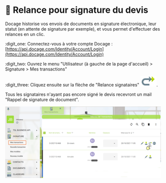 # 📎 Relance pour signature du devis

Docage historise vos envois de documents en signature électronique, leur statut (en attente de signature par exemple), et vous permet d'effectuer des relances en un clic.



:digit\_one: Connectez-vous à votre compte Docage : [https://api.docage.com/Identity/Account/Login](https://api.docage.com/Identity/Account/Login)

:digit\_two: Ouvrez le menu "Utilisateur (à gauche de la page d'accueil) > Signature > Mes transactions"

:digit\_three: Cliquez ensuite sur la flèche de "Relance signataires" ![](<../../.gitbook/assets/Screenshot (244).png>).

Tous les signataires n'ayant pas encore signé le devis recevront un mail "Rappel de signature de document".

![](<../../.gitbook/assets/Screenshot (243a).png>)
